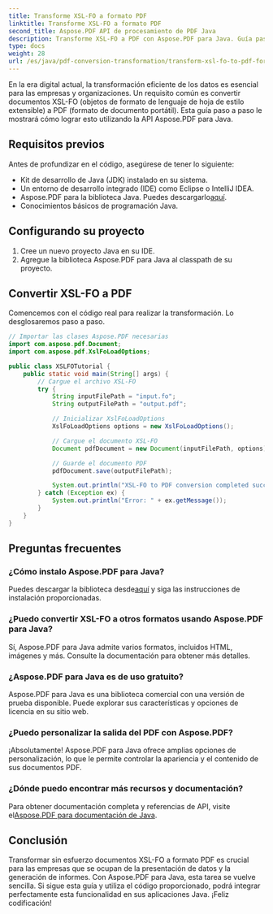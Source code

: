 ```yaml
---
title: Transforme XSL-FO a formato PDF
linktitle: Transforme XSL-FO a formato PDF
second_title: Aspose.PDF API de procesamiento de PDF Java
description: Transforme XSL-FO a PDF con Aspose.PDF para Java. Guía paso a paso, código fuente y preguntas frecuentes para una conversión de datos eficiente.
type: docs
weight: 28
url: /es/java/pdf-conversion-transformation/transform-xsl-fo-to-pdf-format/
---
```


En la era digital actual, la transformación eficiente de los datos es esencial para las empresas y organizaciones. Un requisito común es convertir documentos XSL-FO (objetos de formato de lenguaje de hoja de estilo extensible) a PDF (formato de documento portátil). Esta guía paso a paso le mostrará cómo lograr esto utilizando la API Aspose.PDF para Java. 

## Requisitos previos

Antes de profundizar en el código, asegúrese de tener lo siguiente:

- Kit de desarrollo de Java (JDK) instalado en su sistema.
- Un entorno de desarrollo integrado (IDE) como Eclipse o IntelliJ IDEA.
-  Aspose.PDF para la biblioteca Java. Puedes descargarlo[aquí](https://releases.aspose.com/pdf/java/).
- Conocimientos básicos de programación Java.

## Configurando su proyecto

1. Cree un nuevo proyecto Java en su IDE.
2. Agregue la biblioteca Aspose.PDF para Java al classpath de su proyecto.

## Convertir XSL-FO a PDF

Comencemos con el código real para realizar la transformación. Lo desglosaremos paso a paso.

```java
// Importar las clases Aspose.PDF necesarias
import com.aspose.pdf.Document;
import com.aspose.pdf.XslFoLoadOptions;

public class XSLFOTutorial {
    public static void main(String[] args) {
        // Cargue el archivo XSL-FO
        try {
            String inputFilePath = "input.fo";
            String outputFilePath = "output.pdf";

            // Inicializar XslFoLoadOptions
            XslFoLoadOptions options = new XslFoLoadOptions();

            // Cargue el documento XSL-FO
            Document pdfDocument = new Document(inputFilePath, options);

            // Guarde el documento PDF
            pdfDocument.save(outputFilePath);

            System.out.println("XSL-FO to PDF conversion completed successfully.");
        } catch (Exception ex) {
            System.out.println("Error: " + ex.getMessage());
        }
    }
}
```

## Preguntas frecuentes

### ¿Cómo instalo Aspose.PDF para Java?
Puedes descargar la biblioteca desde[aquí](https://releases.aspose.com/pdf/java/) y siga las instrucciones de instalación proporcionadas.

### ¿Puedo convertir XSL-FO a otros formatos usando Aspose.PDF para Java?
Sí, Aspose.PDF para Java admite varios formatos, incluidos HTML, imágenes y más. Consulte la documentación para obtener más detalles.

### ¿Aspose.PDF para Java es de uso gratuito?
Aspose.PDF para Java es una biblioteca comercial con una versión de prueba disponible. Puede explorar sus características y opciones de licencia en su sitio web.

### ¿Puedo personalizar la salida del PDF con Aspose.PDF?
¡Absolutamente! Aspose.PDF para Java ofrece amplias opciones de personalización, lo que le permite controlar la apariencia y el contenido de sus documentos PDF.

### ¿Dónde puedo encontrar más recursos y documentación?
 Para obtener documentación completa y referencias de API, visite el[Aspose.PDF para documentación de Java](https://reference.aspose.com/pdf/java/).

## Conclusión

Transformar sin esfuerzo documentos XSL-FO a formato PDF es crucial para las empresas que se ocupan de la presentación de datos y la generación de informes. Con Aspose.PDF para Java, esta tarea se vuelve sencilla. Si sigue esta guía y utiliza el código proporcionado, podrá integrar perfectamente esta funcionalidad en sus aplicaciones Java. ¡Feliz codificación!